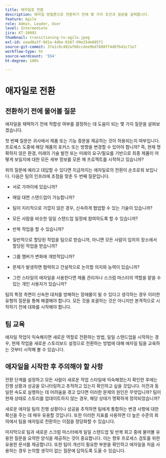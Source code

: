 ```yaml
---
title: 애자일로 전환
description: 애자일 방법론으로 전환하기 전에 몇 가지 조언과 질문을 살펴봅니다.
feature: Agile
role: Admin, Leader, User
level: Intermediate
jira: KT-10892
thumbnail: transitioning-to-agile.jpeg
exl-id: eaad6a3f-9d1a-4dbe-8187-09e25de605f1
source-git-commit: 37a1c8c492af68ccdee9bd7688ff4d07b41c71e7
workflow-type: ht
source-wordcount: '554'
ht-degree: 100%

---
```


# 애자일로 전환

## 전환하기 전에 물어볼 질문

애자일을 채택하기 전에 적합성 여부를 결정하는 데 도움이 되는 몇 가지 질문을 살펴보겠습니다.

첫 번째 질문은 귀사에서 제품 또는 기능 증분을 제공하는 것이 허용되는지 여부입니다. 프로세스 도중에 해당 제품의 포커스 또는 방향을 변경할 수 있어야 합니까? 즉, 현재 명확하지 않은 환경, 미래의 기술 발전 또는 미래의 요구/필요를 기반으로 최종 제품이 어떻게 보일지에 대한 모든 세부 정보를 모른 채 프로젝트를 시작하고 있습니까?

위의 질문에 예라고 대답할 수 있다면 지금까지는 애자일로의 전환이 순조로워 보입니다. 다음은 팀의 인프라에 초점을 맞춘 두 번째 질문입니다.

* 서로 가까이에 있습니까?

* 매일 대면 스탠드업이 가능합니까?

* 팀이 지리적으로 가깝지 않은 경우, 신속하게 협업할 수 있는 기술이 있습니까?

* 모든 사람을 비슷한 일일 스탠드업 일정에 참여하도록 할 수 있습니까?

* 반복 작업을 할 수 있습니까?

* 일반적으로 할당된 작업을 팀으로 받습니까, 아니면 모든 사람이 임의의 장소에서 할당된 작업을 받습니까?

* 그룹 멤버가 변화에 개방적입니까?

* 문제가 발생하면 협력하고 건설적으로 논의할 의지와 능력이 있습니까?

* 그런 스타일의 애자일을 사용한다면 제품 관리자나 스크럼 마스터의 역할을 맡을 수 있는 개인 사용자가 있습니까?


팀의 특정 측면이 신속한 대처를 방해하는 장애물이 될 수 있다고 생각하는 경우 이러한 유형의 질문을 통해 해결해야 합니다. 모든 것을 포괄하는 것은 아니지만 본격적으로 시작하기 전에 대화를 시작해야 합니다.


## 팀 교육

애자일 작업이 익숙해지면 새로운 역할로 전환하는 방법, 일일 스탠드업을 시작하는 경우, 현재 작업을 새로운 스토리보드 설정으로 전환하는 방법에 대해 애자일 팀을 교육하는 것부터 시작해 볼 수 있습니다.


## 애자일을 시작한 후 주의해야 할 사항

전환 단계를 설정하고 모든 사람이 새로운 작업 스타일에 익숙해졌는지 확인한 후에는 진행 상황과 성공을 모니터링하고 추적하고 있는지 확인하고 싶을 것입니다. 이전과 동일한 속도로 실행하는 데 어려움을 겪고 있다면 이러한 문제의 원인은 무엇입니까? 팀이 현재 상태로 스토리를 업데이트하지 않는 경우, 해당 상태가 명확하게 정의되었습니까?

새로운 애자일 팀의 진행 상황이나 성공을 추적하면 팀에게 통합하는 변경 사항에 대한 확신을 주는 데 매우 유용할 것입니다. 또한 이러한 지표를 사용하면 더 높은 수준의 회의에서 팀을 애자일로 전환하는 이점을 정당화할 수 있습니다.

마지막으로 팀과 새로운 스크럼 마스터에게 일일 스탠드업 및 반복 회고 중에 물어볼 유용한 질문을 요약한 양식을 제공하는 것이 중요합니다. 이는 향후 프로세스 검토를 위한 유용한 문서를 제공합니다. 또한 팀이 개선이 필요한 부분을 확인하고 애자일을 처음 사용하는 경우 논의할 생각이 없는 질문에 답하도록 도울 수 있습니다.
